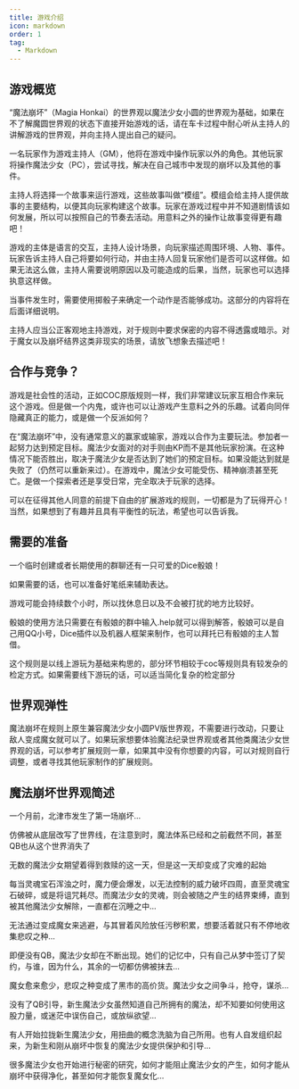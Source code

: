 ```yaml
---
title: 游戏介绍
icon: markdown
order: 1
tag:
  - Markdown
---
```

游戏概览
---
“魔法崩坏”（Magia Honkai）的世界观以魔法少女小圆的世界观为基础，如果在不了解魔圆世界观的状态下直接开始游戏的话，请在车卡过程中耐心听从主持人的讲解游戏的世界观，并向主持人提出自己的疑问。

一名玩家作为游戏主持人（GM），他将在游戏中操作玩家以外的角色。其他玩家将操作魔法少女（PC），尝试寻找，解决在自己城市中发现的崩坏以及其他的事件。

主持人将选择一个故事来运行游戏，这些故事叫做“模组”。模组会给主持人提供故事的主要结构，以便其向玩家构建这个故事。玩家在游戏过程中并不知道剧情该如何发展，所以可以按照自己的节奏去活动。用意料之外的操作让故事变得更有趣吧！

游戏的主体是语言的交互，主持人设计场景，向玩家描述周围环境、人物、事件。玩家告诉主持人自己将要如何行动，并由主持人回复玩家他们是否可以这样做。如果无法这么做，主持人需要说明原因以及可能造成的后果，当然，玩家也可以选择执意这样做。

当事件发生时，需要使用掷骰子来确定一个动作是否能够成功。这部分的内容将在后面详细说明。

主持人应当公正客观地主持游戏，对于规则中要求保密的内容不得透露或暗示。对于魔女以及崩坏结界这类非现实的场景，请放飞想象去描述吧！

合作与竞争？
---
游戏是社会性的活动，正如COC原版规则一样，我们非常建议玩家互相合作来玩这个游戏。但是做一个内鬼，或许也可以让游戏产生意料之外的乐趣。试着向同伴隐藏真正的能力，或是做一个反派如何？

在“魔法崩坏”中，没有通常意义的赢家或输家，游戏以合作为主要玩法。参加者一起努力达到预定目标。魔法少女面对的对手则由KP而不是其他玩家扮演。在这种情况下能否胜出，取决于魔法少女是否达到了她们的预定目标。如果没能达到就是失败了（仍然可以重新来过）。在游戏中，魔法少女可能受伤、精神崩溃甚至死亡。是做一个探索者还是享受日常，完全取决于玩家的选择。

可以在征得其他人同意的前提下自由的扩展游戏的规则，一切都是为了玩得开心！当然，如果想到了有趣并且具有平衡性的玩法，希望也可以告诉我。

需要的准备
---
一个临时创建或者长期使用的群聊还有一只可爱的Dice骰娘！

如果需要的话，也可以准备好笔纸来辅助表达。

游戏可能会持续数个小时，所以找休息日以及不会被打扰的地方比较好。

骰娘的使用方法只需要在有骰娘的群中输入.help就可以得到解答，骰娘可以是自己用QQ小号，Dice插件以及机器人框架来制作，也可以拜托已有骰娘的主人暂借。

这个规则是以线上游玩为基础来构思的，部分环节相较于coc等规则具有较发杂的检定方式。如果需要线下游玩的话，可以适当简化复杂的检定部分

世界观弹性
---
魔法崩坏在规则上原生兼容魔法少女小圆PV版世界观，不需要进行改动，只要让敌人变成魔女就可以了。如果玩家想要体验魔法纪录世界观或者其他类魔法少女世界观的话，可以参考扩展规则一章，如果其中没有你想要的内容，可以对规则自行调整，或者寻找其他玩家制作的扩展规则。

魔法崩坏世界观简述
---
一个月前，北津市发生了第一场崩坏…

仿佛被从底层改写了世界线，在注意到时，魔法体系已经和之前截然不同，甚至QB也从这个世界消失了

无数的魔法少女期望着得到救赎的这一天，但是这一天却变成了灾难的起始

每当灵魂宝石浑浊之时，魔力便会爆发，以无法控制的威力破坏四周，直至灵魂宝石破碎，或是将诅咒耗尽。而魔法少女的灵魂，则会被随之产生的结界束缚，直到被其他魔法少女解除，一直都在沉睡之中…

无法通过变成魔女来逃避，与其冒着风险放任污秽积累，想要活着就只有不停地收集悲叹之种…

即便没有QB，魔法少女却在不断出现。她们的记忆中，只有自己从梦中签订了契约，与谁，因为什么，其余的一切都仿佛被抹去…

魔女愈来愈少，悲叹之种变成了黑市的高价货。魔法少女之间争斗，抢夺，谋杀…

没有了QB引导，新生魔法少女虽然知道自己所拥有的魔法，却不知要如何使用这股力量，或迷茫中误伤自己，或放纵欲望…

有人开始拉拢新生魔法少女，用扭曲的概念洗脑为自己所用。也有人自发组织起来，为新生和刚从崩坏中恢复的魔法少女提供保护和引导…

很多魔法少女也开始进行秘密的研究，如何才能阻止魔法少女的产生，如何才能从崩坏中获得净化，甚至如何才能恢复魔女化…

